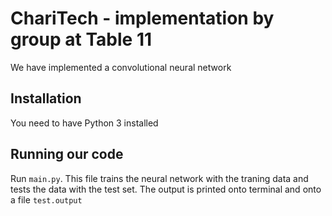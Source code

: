 # ChariTech - implementation by group at Table 11

We have implemented a convolutional neural network

## Installation

You need to have Python 3 installed

## Running our code

Run ``main.py``. This file trains the neural network with the traning data and tests the data with the test set. The output is printed onto terminal and onto a file ``test.output``